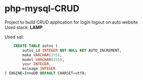 # php-mysql-CRUD

Project to build CRUD application for login logout on auto website  
Used stack: **LAMP**

Used sql:  
```sql
    CREATE TABLE autos (
        autos_id INTEGER NOT NULL KEY AUTO_INCREMENT,
        make VARCHAR(255),
        model VARCHAR(255),
        year INTEGER,
        mileage INTEGER
) ENGINE=InnoDB DEFAULT CHARSET=utf8;
